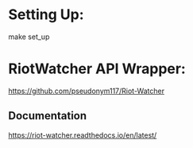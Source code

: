# Setting Up:
make set_up

# RiotWatcher API Wrapper:
  https://github.com/pseudonym117/Riot-Watcher
  ## Documentation
  https://riot-watcher.readthedocs.io/en/latest/
